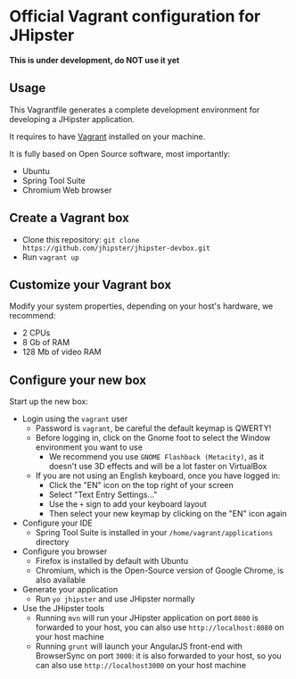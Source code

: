 # Official Vagrant configuration for JHipster

__This is under development, do NOT use it yet__

## Usage

This Vagrantfile generates a complete development environment for developing a JHipster application.

It requires to have [Vagrant](https://www.vagrantup.com/) installed on your machine.

It is fully based on Open Source software, most importantly:

- Ubuntu
- Spring Tool Suite
- Chromium Web browser

## Create a Vagrant box

- Clone this repository: `git clone https://github.com/jhipster/jhipster-devbox.git`
- Run `vagrant up`

## Customize your Vagrant box

Modify your system properties, depending on your host's hardware, we recommend:

- 2 CPUs
- 8 Gb of RAM
- 128 Mb of video RAM

## Configure your new box

Start up the new box:

- Login using the `vagrant` user
  - Password is `vagrant`, be careful the default keymap is QWERTY!
  - Before logging in, click on the Gnome foot to select the Window environment you want to use
    - We recommend you use `GNOME Flashback (Metacity)`, as it doesn't use 3D effects and will be a lot faster on VirtualBox
  - If you are not using an English keyboard, once you have logged in:
      - Click the "EN" icon on the top right of your screen
      - Select "Text Entry Settings..."
      - Use the `+` sign to add your keyboard layout
      - Then select your new keymap by clicking on the "EN" icon again
- Configure your IDE
  - Spring Tool Suite is installed in your `/home/vagrant/applications` directory
- Configure you browser
  - Firefox is installed by default with Ubuntu
  - Chromium, which is the Open-Source version of Google Chrome, is also available
- Generate your application
  - Run `yo jhipster` and use JHipster normally
- Use the JHipster tools
  - Running `mvn` will run your JHipster application on port `8080` is forwarded to your host, you can also use `http://localhost:8080` on your host machine
  - Running `grunt` will launch your AngularJS front-end with BrowserSync on port `3000`: it is also forwarded to your host, so you can also use `http://localhost3000` on your host machine
